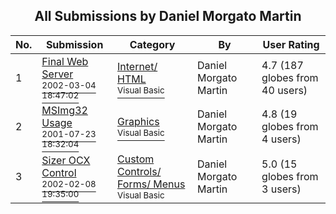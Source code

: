 ﻿<div align="center">

## All Submissions by Daniel Morgato Martin

</div>

No.  | Submission | Category | By   | User Rating
---- | ---------- | -------- | ---- | -----------
1 | [Final Web Server<br /><sup>2002-03-04 18:47:02</sup>](https://github.com/Planet-Source-Code/daniel-morgato-martin-final-web-server__1-32331) | [Internet/ HTML<br /><sup>Visual Basic</sup>](../ByCategory/internet-html__1-34.md) | Daniel Morgato Martin | 4.7 (187 globes from 40 users)
2 | [MSImg32 Usage<br /><sup>2001-07-23 18:32:04</sup>](https://github.com/Planet-Source-Code/daniel-morgato-martin-msimg32-usage__1-25386) | [Graphics<br /><sup>Visual Basic</sup>](../ByCategory/graphics__1-46.md) | Daniel Morgato Martin | 4.8 (19 globes from 4 users)
3 | [Sizer OCX Control<br /><sup>2002-02-08 19:35:00</sup>](https://github.com/Planet-Source-Code/daniel-morgato-martin-sizer-ocx-control__1-31619) | [Custom Controls/ Forms/  Menus<br /><sup>Visual Basic</sup>](../ByCategory/custom-controls-forms-menus__1-4.md) | Daniel Morgato Martin | 5.0 (15 globes from 3 users)
